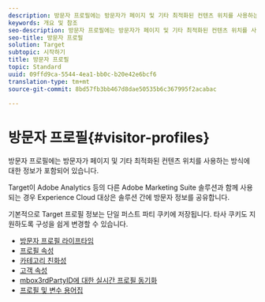 ```yaml
---
description: 방문자 프로필에는 방문자가 페이지 및 기타 최적화된 컨텐츠 위치를 사용하는 방식에 대한 정보가 포함되어 있습니다.
keywords: 개요 및 참조
seo-description: 방문자 프로필에는 방문자가 페이지 및 기타 최적화된 컨텐츠 위치를 사용하는 방식에 대한 정보가 포함되어 있습니다.
seo-title: 방문자 프로필
solution: Target
subtopic: 시작하기
title: 방문자 프로필
topic: Standard
uuid: 09ffd9ca-5544-4ea1-bb0c-b20e42e6bcf6
translation-type: tm+mt
source-git-commit: 8bd57fb3bb467d8dae50535b6c367995f2acabac

---
```



# 방문자 프로필{#visitor-profiles}

방문자 프로필에는 방문자가 페이지 및 기타 최적화된 컨텐츠 위치를 사용하는 방식에 대한 정보가 포함되어 있습니다.

Target이 Adobe Analytics 등의 다른 Adobe Marketing Suite 솔루션과 함께 사용되는 경우 Experience Cloud 대상은 솔루션 간에 방문자 정보를 공유합니다.

기본적으로 Target 프로필 정보는 단일 퍼스트 파티 쿠키에 저장됩니다. 타사 쿠키도 지원하도록 구성을 쉽게 변경할 수 있습니다.

- [방문자 프로필 라이프타임](visitor-profile-lifetime.md)
- [프로필 속성](profile-parameters.md)
- [카테고리 친화성](category-affinity.md)
- [고객 속성](working-with-customer-attributes.md)
- [mbox3rdPartyID에 대한 실시간 프로필 동기화](3rd-party-id.md)
- [프로필 및 변수 용어집](variables-profiles-parameters-methods.md)
